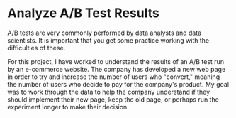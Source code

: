 # Analyze A/B Test Results

A/B tests are very commonly performed by data analysts and data scientists. It is important that you get some practice working with the difficulties of these.

For this project, I have worked to understand the results of an A/B test run by an e-commerce website. The company has developed a new web page in order to try and increase the number of users who "convert," meaning the number of users who decide to pay for the company's product. My goal was to work through the data to help the company understand if they should implement their new page, keep the old page, or perhaps run the experiment longer to make their decision
